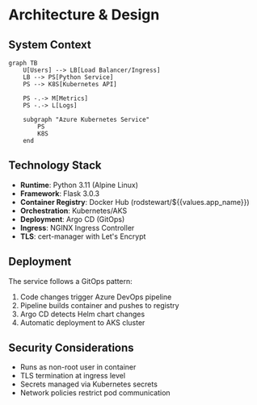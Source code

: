 # Architecture & Design

## System Context

```mermaid
graph TB
    U[Users] --> LB[Load Balancer/Ingress]
    LB --> PS[Python Service]
    PS --> K8S[Kubernetes API]
    
    PS -.-> M[Metrics]
    PS -.-> L[Logs]
    
    subgraph "Azure Kubernetes Service"
        PS
        K8S
    end
```

## Technology Stack

- **Runtime**: Python 3.11 (Alpine Linux)
- **Framework**: Flask 3.0.3
- **Container Registry**: Docker Hub (rodstewart/${{values.app_name}})
- **Orchestration**: Kubernetes/AKS
- **Deployment**: Argo CD (GitOps)
- **Ingress**: NGINX Ingress Controller
- **TLS**: cert-manager with Let's Encrypt

## Deployment

The service follows a GitOps pattern:

1. Code changes trigger Azure DevOps pipeline
2. Pipeline builds container and pushes to registry
3. Argo CD detects Helm chart changes
4. Automatic deployment to AKS cluster

## Security Considerations

- Runs as non-root user in container
- TLS termination at ingress level
- Secrets managed via Kubernetes secrets
- Network policies restrict pod communication
